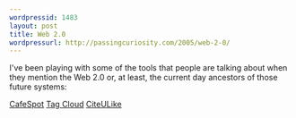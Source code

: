 ```yaml
---
wordpressid: 1483
layout: post
title: Web 2.0
wordpressurl: http://passingcuriosity.com/2005/web-2-0/
---
```


I've been playing with some of the tools that people are talking about
when they mention the Web 2.0 or, at least, the current day ancestors of
those future systems:

<a href="http://cafespot.net/">CafeSpot</a>
<a href="http://www.tagcloud.com/cloud/html/thsutton/default">Tag Cloud</a>
<a href="http://www.citeulike.org/user/thsutton">CiteULike</a>
